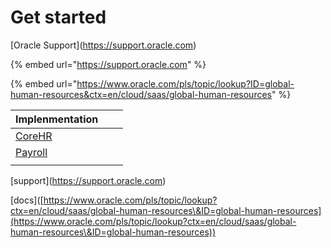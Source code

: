 # Get started

\[Oracle Support]\(https://support.oracle.com)

{% embed url="https://support.oracle.com" %}

{% embed url="https://www.oracle.com/pls/topic/lookup?ID=global-human-resources&ctx=en/cloud/saas/global-human-resources" %}

| Implenmentation                                                            |   |   |
| -------------------------------------------------------------------------- | - | - |
| [CoreHR](https://www.oracle.com/pls/topic/lookup?ctx=fa-latest\&id=FAIGH)  |   |   |
| [Payroll](https://www.oracle.com/pls/topic/lookup?ctx=fa-latest\&id=FAICH) |   |   |
|                                                                            |   |   |

\[support]\(https://support.oracle.com)

\[docs]\([https://www.oracle.com/pls/topic/lookup?ctx=en/cloud/saas/global-human-resources\&ID=global-human-resources](https://www.oracle.com/pls/topic/lookup?ctx=en/cloud/saas/global-human-resources\&ID=global-human-resources))


